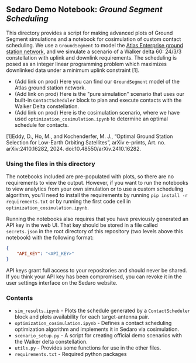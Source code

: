 ## Sedaro Demo Notebook: _Ground Segment Scheduling_

This directory provides a script for making advanced plots of Ground Segment simulations and a notebook for cosimulation
of custom contact scheduling. We use a `GroundSegment` to model the [Atlas Enterprise ground
station network](https://atlasspace.com/wp-content/uploads/2023/07/07192023-ANTENNA-NETWORK-ENTERPRISE-SITES.pdf), and
we simulate a scenario of a Walker delta 60: 24/3/3 constellation with uplink and downlink requirements. The scheduling
is posed as an integer linear programming problem which maximizes downlinked data under a minimum uplink constraint [1].

- (Add link on prod) Here you can find our `GroundSegment` model of the Atlas ground station network.
- (Add link on prod) Here is the "pure simulation" scenario that uses our built-in `ContactScheduler` block to plan and
  execute contacts with the Walker Delta constellation.
- (Add link on prod) Here is the cosimulation scenario, where we have used `optimization_cosimulation.ipynb` to
  determine an optimal schedule for contacts.

[1]Eddy, D., Ho, M., and Kochenderfer, M. J., “Optimal Ground Station Selection for Low-Earth Orbiting Satellites”, 
        arXiv e-prints, Art. no. arXiv:2410.16282, 2024. doi:10.48550/arXiv.2410.16282.


### Using the files in this directory

The notebooks included are pre-populated with plots, so there are no requirements to view the output. However, if you
want to run the notebooks to view analytics from your own simulation or to use a custom scheduling algorithm, you'll
need to install the requirements by running `pip install -r requirements.txt` or by running the first code cell in
`optimization_cosimulation.ipynb`. 

Running the notebooks also requires that you have previously generated an API key in the web UI. That key should be stored in a file called `secrets.json` in the root directory of this repository (two levels above this notebook) with the following format:

```json
{
    "API_KEY": "<API_KEY>"
}
```

API keys grant full access to your repositories and should never be shared. If you think your API key has been compromised, you can revoke it in the user settings interface on the Sedaro website.

### Contents

- `sim_results.ipynb` - Plots the schedule generated by a `ContactScheduler` block and plots availability for each
  target-antenna pair.
- `optimization_cosimulation.ipynb` - Defines a contact scheduling optimization algorithm and implements it in Sedaro
  via cosimulation.
- `scenario_setup.py` - A script for creating official demo scenarios with the Walker delta constellation.
- `utils.py` - Provides some functions for use in the other files.
- `requirements.txt` - Required python packages